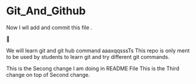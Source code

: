 # Git_And_Github
  Now I wll add and commit this file .

  
  

We will learn git and git hub  command 
aaaxqqsssTs
This repo is only ment to be used by students to learn git and try different git commands.

This is the Secong change I am doing in  README File
This is the Third change on top of Second  change.

